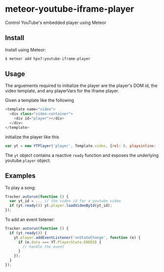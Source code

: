 meteor-youtube-iframe-player
============================

Control YouTube's embedded player using Meteor

## Install

Install using Meteor:

```sh
$ meteor add hpx7:youtube-iframe-player
```

## Usage

The arguements required to initialize the player are the player's DOM id, the video template, and any playerVars for the iframe player.

Given a template like the following
```javascript
<template name="video">
  <div class="video-container">
    <div id="player"></div>
  </div>
</template>
```
initialize the player like this
```javascript
var yt = new YTPlayer('player', Template.video, {rel: 0, playsinline: 1});
```
The `yt` object contains a reactive `ready` function and exposes the underlying youtube `player` object.

## Examples

To play a song:
```javascript
Tracker.autorun(function () {
  var yt_id = ... // the video id for a youtube video
  if (yt.ready()) yt.player.loadVideoById(yt_id);
});
```

To add an event listener:
```javascript
Tracker.autorun(function () {
  if (yt.ready()) {
    yt.player.addEventListener('onStateChange', function (e) {
      if (e.data === YT.PlayerState.ENDED) {
        // handle the event
      }
    });
  }
});
```
